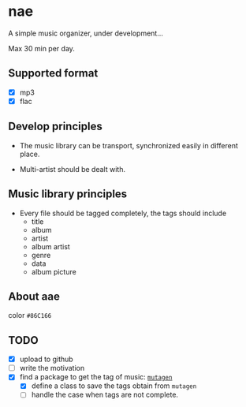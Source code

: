 # nae

A simple music organizer, under development...

Max 30 min per day.

## Supported format

- [x] mp3
- [x] flac

## Develop principles

- The music library can be transport, synchronized easily in different place.

- Multi-artist should be dealt with.

## Music library principles

- Every file should be tagged completely, the tags should include
  - title
  - album
  - artist
  - album artist
  - genre
  - data
  - album picture

## About aae

color `#86C166`

## TODO

- [x] upload to github
- [ ] write the motivation
- [x] find a package to get the tag of music: [`mutagen`](https://mutagen.readthedocs.io/en/latest/index.html)
  - [x] define a class to save the tags obtain from `mutagen`
  - [ ] handle the case when tags are not complete.
